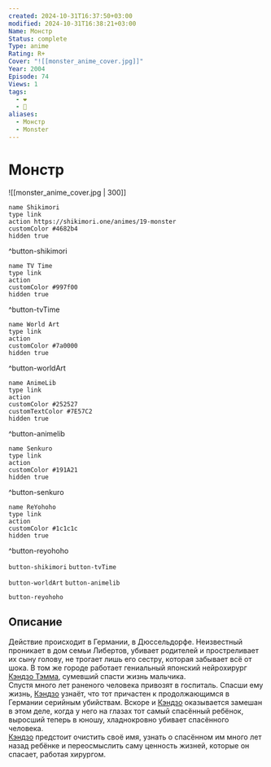 ```yaml
---
created: 2024-10-31T16:37:50+03:00
modified: 2024-10-31T16:38:21+03:00
Name: Монстр
Status: complete
Type: anime
Rating: R+
Cover: "![[monster_anime_cover.jpg]]"
Year: 2004
Episode: 74
Views: 1
tags:
  - ❤
  - 🔞
aliases:
  - Монстр
  - Monster
---
```


# Монстр

![[monster_anime_cover.jpg | 300]]

```button
name Shikimori
type link
action https://shikimori.one/animes/19-monster
customColor #4682b4
hidden true
```
^button-shikimori

```button
name TV Time
type link
action 
customColor #997f00
hidden true
```
^button-tvTime

```button
name World Art
type link
action 
customColor #7a0000
hidden true
```
^button-worldArt

```button
name AnimeLib
type link
action 
customColor #252527
customTextColor #7E57C2
hidden true
```
^button-animelib

```button
name Senkuro
type link
action 
customColor #191A21
hidden true
```
^button-senkuro

```button
name ReYohoho
type link
action 
customColor #1c1c1c
hidden true
```
^button-reyohoho



`button-shikimori` `button-tvTime`

`button-worldArt` `button-animelib`

`button-reyohoho`

## Описание

Действие происходит в Германии, в Дюссельдорфе. Неизвестный проникает в дом семьи Либертов, убивает родителей и простреливает их сыну голову, не трогает лишь его сестру, которая забывает всё от шока. В том же городе работает гениальный японский нейрохирург [Кэндзо Тэмма](https://shikimori.one/characters/718-kenzou-tenma), сумевший спасти жизнь мальчика.  
Спустя много лет раненого человека привозят в госпиталь. Спасши ему жизнь, [Кэндзо](https://shikimori.one/characters/718-kenzou-tenma) узнаёт, что тот причастен к продолжающимся в Германии серийным убийствам. Вскоре и [Кэндзо](https://shikimori.one/characters/718-kenzou-tenma) оказывается замешан в этом деле, когда у него на глазах тот самый спасённый ребёнок, выросший теперь в юношу, хладнокровно убивает спасённого человека.  
[Кэндзо](https://shikimori.one/characters/718-kenzou-tenma) предстоит очистить своё имя, узнать о спасённом им много лет назад ребёнке и переосмыслить саму ценность жизней, которые он спасает, работая хирургом.
